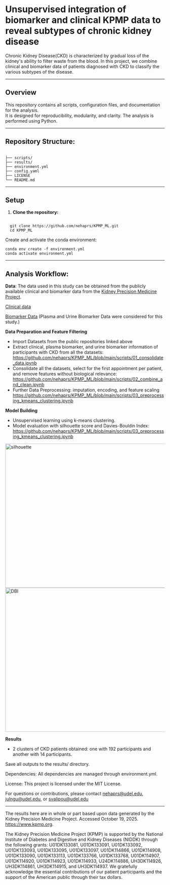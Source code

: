 # Unsupervised integration of biomarker and clinical KPMP data to reveal subtypes of chronic kidney disease

Chronic Kidney Disease(CKD) is characterized by gradual loss of the kidney's ability to filter waste from the blood. 
In this project, we combine clinical and biomarker data of patients diagnosed with CKD to classify the various subtypes of the disease.

---

##  Overview

This repository contains all scripts, configuration files, and documentation for the analysis.  
It is designed for reproducibility, modularity, and clarity. The analysis is performed using Python.

---

##  Repository Structure:
```

├── scripts/ 
├── results/ 
├── environment.yml 
├── config.yaml 
├── LICENSE 
└── README.md 
```
---

##  Setup

1. **Clone the repository:**
 ```
   
   git clone https://github.com/nehaprs/KPMP_ML.git
   cd KPMP_ML
```
Create and activate the conda environment:
```
conda env create -f environment.yml
conda activate environment.yml
```
---

## Analysis Workflow:

**Data**:
The data used in this study can be obtained from the publicly available clinical and biomarker data from the [Kidney Precision Medicine Project](https://www.kpmp.org/).

[Clinical data](https://atlas.kpmp.org/repository/?size=n_20_n&filters%5B0%5D%5Bfield%5D=access&filters%5B0%5D%5Bvalues%5D%5B0%5D=open&filters%5B0%5D%5Btype%5D=any&filters%5B1%5D%5Bfield%5D=data_category&filters%5B1%5D%5Bvalues%5D%5B0%5D=Clinical&filters%5B1%5D%5Btype%5D=any)

[Biomarker Data](https://atlas.kpmp.org/repository/?size=n_20_n&filters%5B0%5D%5Bfield%5D=access&filters%5B0%5D%5Bvalues%5D%5B0%5D=open&filters%5B0%5D%5Btype%5D=any&filters%5B1%5D%5Bfield%5D=data_category&filters%5B1%5D%5Bvalues%5D%5B0%5D=Biomarker&filters%5B1%5D%5Btype%5D=any&sort%5B0%5D%5Bfield%5D=workflow_type&sort%5B0%5D%5Bdirection%5D=asc)
(Plasma and Urine Biomarker Data were considered for this study.)

 **Data Preparation and Feature Filtering**
 - Import Datasets from the public repositories linked above
 - Extract clinical, plasma biomarker, and urine biomarker information of participants with CKD from all the datasets:
   https://github.com/nehaprs/KPMP_ML/blob/main/scripts/01_consolidate_data.ipynb
 - Consolidate all the datasets, select for the first appointment per patient, and remove features without biological   relevance:
    https://github.com/nehaprs/KPMP_ML/blob/main/scripts/02_combine_and_clean.ipynb
 - Further Data Preprocessing: imputation, encoding, and feature scaling
      https://github.com/nehaprs/KPMP_ML/blob/main/scripts/03_preprocessing_kmeans_clustering.ipynb
   
**Model Building**
- Unsupervised learning using k-means clustering.
- Model evaluation with silhouette score and Davies-Bouldin Index:
   https://github.com/nehaprs/KPMP_ML/blob/main/scripts/03_preprocessing_kmeans_clustering.ipynb
<img width="567" height="455" alt="silhouette" src="https://github.com/user-attachments/assets/c0714fe5-9771-42fd-8891-979c79c7bf4c" />

  
<img width="567" height="455" alt="DBI" src="https://github.com/user-attachments/assets/34d0d79e-75dd-4603-b934-2586c785134e" />


 
**Results**
   - 2 clusters of CKD patients obtained: one with 192 participants and another with 14 participants.
   
Save all outputs to the results/ directory.


Dependencies:
All dependencies are managed through environment.yml.



License:
This project is licensed under the MIT License.





For questions or contributions, please contact nehaprs@udel.edu, julngu@udel.edu, or svalipou@udel.edu 


---

The results here are in whole or part based upon data generated by the Kidney Precision Medicine Project. Accessed October 19, 2025. https://www.kpmp.org.

The Kidney Precision Medicine Project (KPMP) is supported by the National Institute of Diabetes and Digestive and Kidney Diseases (NIDDK) through the following grants: U01DK133081, U01DK133091, U01DK133092, U01DK133093, U01DK133095, U01DK133097, U01DK114866, U01DK114908, U01DK133090, U01DK133113, U01DK133766, U01DK133768, U01DK114907, U01DK114920, U01DK114923, U01DK114933, U24DK114886, UH3DK114926, UH3DK114861, UH3DK114915, and UH3DK114937. We gratefully acknowledge the essential contributions of our patient participants and the support of the American public through their tax dollars.

‍


